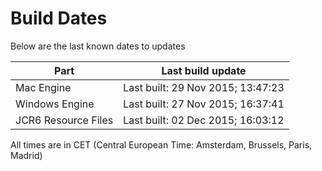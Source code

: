 # Build Dates

Below are the last known dates to updates

Part | Last build update
-----|-----
Mac Engine | Last built: 29 Nov 2015; 13:47:23
Windows Engine | Last built: 27 Nov 2015; 16:37:41
JCR6 Resource Files | Last built: 02 Dec 2015; 16:03:12
All times are in CET (Central European Time: Amsterdam, Brussels, Paris, Madrid)



